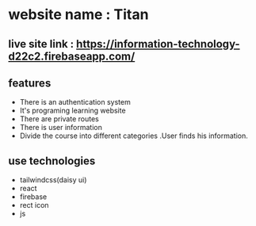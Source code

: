 # website name : Titan

## live site link : https://information-technology-d22c2.firebaseapp.com/

## features 
- There is an authentication system
- It's programing learning website
- There are private routes 
- There is user information
- Divide the course into different categories .User finds his information.

## use technologies
- tailwindcss(daisy ui)
- react 
- firebase 
- rect icon 
- js
